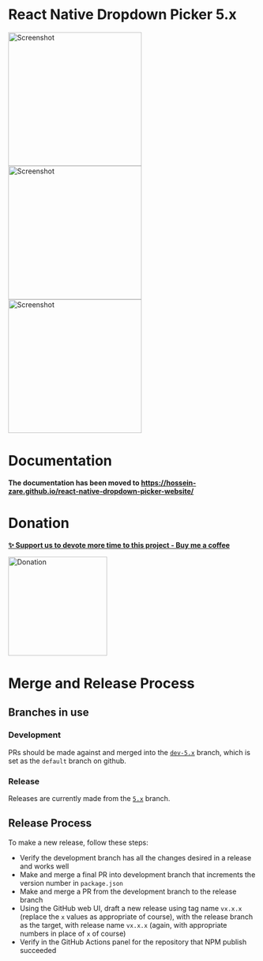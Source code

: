# React Native Dropdown Picker 5.x

<p float="left">
    <img src="https://user-images.githubusercontent.com/56504893/116790110-e0b36880-aac7-11eb-9ebd-196acee64f7a.png" width="270" alt="Screenshot">
    <img src="https://user-images.githubusercontent.com/56504893/116789802-faec4700-aac5-11eb-837b-86f18cbfcf3d.png" width="270" alt="Screenshot">
    <img src="https://user-images.githubusercontent.com/56504893/116789839-2c651280-aac6-11eb-99e0-b43b608ed8c7.png" width="270" alt="Screenshot">
</p>

# Documentation
**The documentation has been moved to https://hossein-zare.github.io/react-native-dropdown-picker-website/**

# Donation
**[✨ Support us to devote more time to this project - Buy me a coffee](https://www.buymeacoffee.com/hossein_zare)**

<p align="left">
    <a href="https://www.buymeacoffee.com/hossein_zare"><img src="https://user-images.githubusercontent.com/56504893/145917502-bb2ac04d-7ca7-46b0-880f-a4f62b48937f.png" width="200" alt="Donation"></a>
</p>

# Merge and Release Process

## Branches in use

### Development

PRs should be made against and merged into the [`dev-5.x`](https://github.com/hossein-zare/react-native-dropdown-picker) branch, which is set as the `default` branch on github.

### Release

Releases are currently made from the [`5.x`](https://github.com/hossein-zare/react-native-dropdown-picker/tree/5.x) branch.

## Release Process

To make a new release, follow these steps:

* Verify the development branch has all the changes desired in a release and works well
* Make and merge a final PR into development branch that increments the version number in `package.json`
* Make and merge a PR from the development branch to the release branch
* Using the GitHub web UI, draft a new release using tag name `vx.x.x` (replace the `x` values as appropriate of course), with the release branch as the target, with release name `vx.x.x` (again, with appropriate numbers in place of `x` of course)
* Verify in the GitHub Actions panel for the repository that NPM publish succeeded
